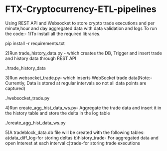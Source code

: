 # FTX-Cryptocurrency-ETL-pipelines
Using REST API and Websocket to store crypto trade executions and per minute,hour and day aggregated data with data validation and logs
To run the code:-
1)To install all the required libraries.

pip install -r requirements.txt

2)Run trade_history_data.py - which creates the DB, Trigger and insert trade and history data through REST API

./trade_history_data

3)Run websocket_trade.py- which inserts WebSocket trade data(Note:- Currently, Data is stored at regular intervals so not all data points are captured)

./websocket_trade.py

4)Run create_agg_hist_data_ws.py- Aggregate  the trade data and insert it in the history table and store the delta in the log table

./create_agg_hist_data_ws.py

5)A tradeblock_data.db file will be created with the following tables:
a)data_diff_log-for storing deltas
b)history_trade- For aggregated data and open Interest at each interval
c)trade-for storing trade executions
